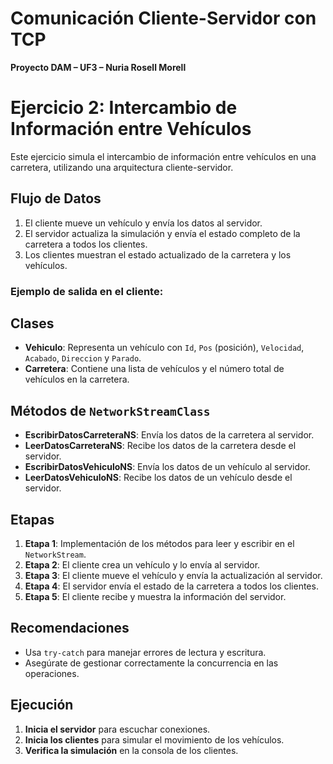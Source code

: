 # Comunicación Cliente-Servidor con TCP  
**Proyecto DAM – UF3 – Nuria Rosell Morell**  
# Ejercicio 2: Intercambio de Información entre Vehículos

Este ejercicio simula el intercambio de información entre vehículos en una carretera, utilizando una arquitectura cliente-servidor.

## Flujo de Datos

1. El cliente mueve un vehículo y envía los datos al servidor.
2. El servidor actualiza la simulación y envía el estado completo de la carretera a todos los clientes.
3. Los clientes muestran el estado actualizado de la carretera y los vehículos.

### Ejemplo de salida en el cliente:


## Clases

- **Vehiculo**: Representa un vehículo con `Id`, `Pos` (posición), `Velocidad`, `Acabado`, `Direccion` y `Parado`.
- **Carretera**: Contiene una lista de vehículos y el número total de vehículos en la carretera.

## Métodos de `NetworkStreamClass`

- **EscribirDatosCarreteraNS**: Envía los datos de la carretera al servidor.
- **LeerDatosCarreteraNS**: Recibe los datos de la carretera desde el servidor.
- **EscribirDatosVehiculoNS**: Envía los datos de un vehículo al servidor.
- **LeerDatosVehiculoNS**: Recibe los datos de un vehículo desde el servidor.

## Etapas

1. **Etapa 1**: Implementación de los métodos para leer y escribir en el `NetworkStream`.
2. **Etapa 2**: El cliente crea un vehículo y lo envía al servidor.
3. **Etapa 3**: El cliente mueve el vehículo y envía la actualización al servidor.
4. **Etapa 4**: El servidor envía el estado de la carretera a todos los clientes.
5. **Etapa 5**: El cliente recibe y muestra la información del servidor.

## Recomendaciones

- Usa `try-catch` para manejar errores de lectura y escritura.
- Asegúrate de gestionar correctamente la concurrencia en las operaciones.

## Ejecución

1. **Inicia el servidor** para escuchar conexiones.
2. **Inicia los clientes** para simular el movimiento de los vehículos.
3. **Verifica la simulación** en la consola de los clientes.

